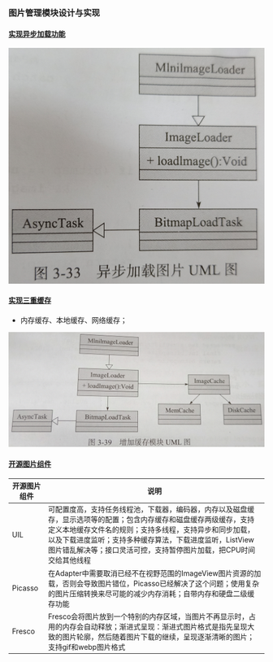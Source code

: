 ### 图片管理模块设计与实现

#### [实现异步加载功能](https://github.com/ningbaoqi/PerformanceOptimization/commit/93d3da4538bd29c44f3f11b831f2da1861dc19b6)

![image](https://github.com/ningbaoqi/PerformanceOptimization/blob/master/gif/IMG20180810141331.jpg)

#### [实现三重缓存](https://github.com/ningbaoqi/PerformanceOptimization/commit/0a3498d56b7154283b9aa9c50e3efa567151dca0)

+ 内存缓存、本地缓存、网络缓存；

![image](https://github.com/ningbaoqi/PerformanceOptimization/blob/master/gif/IMG20180810154139.jpg)

#### [开源图片组件]()

|开源图片组件|说明|
|------|------|
|UIL|可配置度高，支持任务线程池，下载器，编码器，内存以及磁盘缓存，显示选项等的配置；包含内存缓存和磁盘缓存两级缓存，支持定义本地缓存文件名的规则；支持多线程，支持异步和同步加载，以及下载进度监听；支持多种缓存算法，下载进度监听，ListView图片错乱解决等；接口灵活可控，支持暂停图片加载，把CPU时间交给其他线程|
|Picasso|在Adapter中需要取消已经不在视野范围的ImageView图片资源的加载，否则会导致图片错位，Picasso已经解决了这个问题；使用复杂的图片压缩转换来尽可能的减少内存消耗；自带内存和硬盘二级缓存功能|
|Fresco|Fresco会将图片放到一个特别的内存区域，当图片不再显示时，占用的内存会自动释放；渐进式呈现：渐进式图片格式是指先呈现大致的图片轮廓，然后随着图片下载的继续，呈现逐渐清晰的图片；支持gif和webp图片格式|
